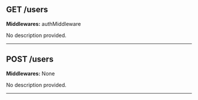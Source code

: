 
## GET /users

**Middlewares:** authMiddleware

No description provided.

---

## POST /users

**Middlewares:** None

No description provided.

---

